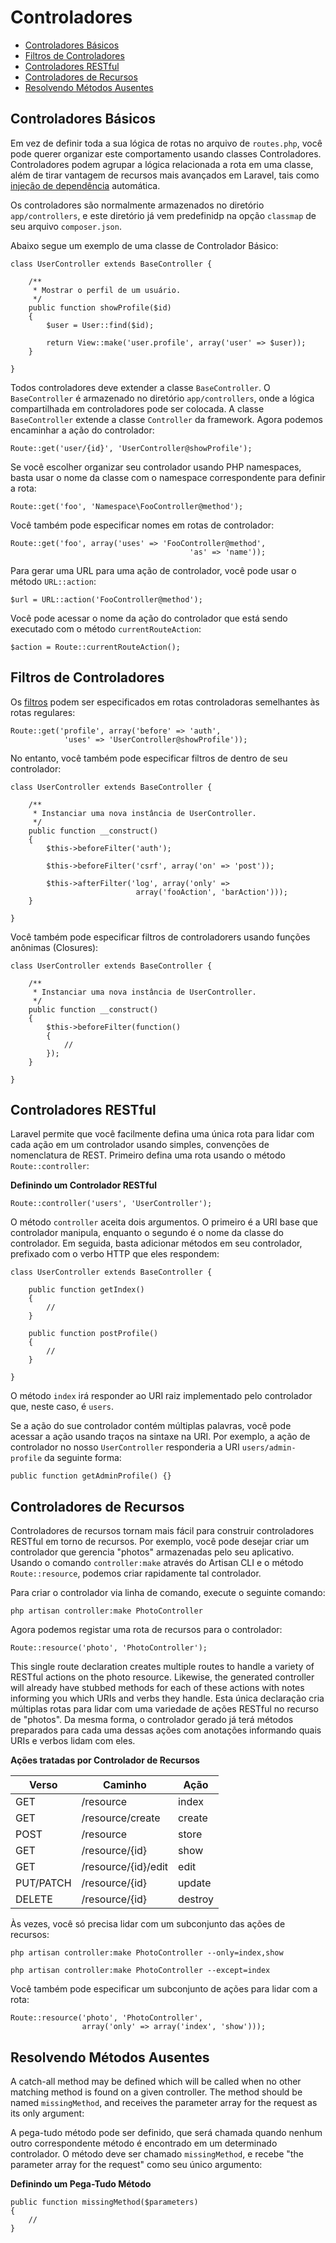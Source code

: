 # Controladores

- [Controladores Básicos](#basic-controllers)
- [Filtros de Controladores](#controller-filters)
- [Controladores RESTful](#restful-controllers)
- [Controladores de Recursos](#resource-controllers)
- [Resolvendo Métodos Ausentes](#handling-missing-methods)

<a name="basic-controllers"></a>
## Controladores Básicos

Em vez de definir toda a sua lógica de rotas no arquivo de `routes.php`, você pode querer organizar este comportamento usando classes Controladores. Controladores podem agrupar a lógica relacionada a rota em uma classe, além de tirar vantagem de recursos mais avançados em Laravel, tais como [injeção de dependência](/docs/ioc) automática.

Os controladores são normalmente armazenados no diretório `app/controllers`, e este diretório já vem predefinidp na opção `classmap` de seu arquivo `composer.json`.

Abaixo segue um exemplo de uma classe de Controlador Básico:


	class UserController extends BaseController {

		/**
		 * Mostrar o perfil de um usuário.
		 */
		public function showProfile($id)
		{
			$user = User::find($id);

			return View::make('user.profile', array('user' => $user));
		}

	}

Todos controladores deve extender a classe `BaseController`. O `BaseController` é armazenado no diretório `app/controllers`, onde a lógica compartilhada em controladores pode ser colocada. A classe `BaseController` extende a classe `Controller` da framework. Agora podemos encaminhar a ação do controlador:

	Route::get('user/{id}', 'UserController@showProfile');

Se você escolher organizar seu controlador usando PHP namespaces, basta usar o nome da classe com o namespace correspondente para definir a rota:

	Route::get('foo', 'Namespace\FooController@method');

Você também pode especificar nomes em rotas de controlador:

	Route::get('foo', array('uses' => 'FooController@method',
											'as' => 'name'));

Para gerar uma URL para uma ação de controlador, você pode usar o método `URL::action`:

	$url = URL::action('FooController@method');

Você pode acessar o nome da ação do controlador que está sendo executado com o método `currentRouteAction`:

	$action = Route::currentRouteAction();

<a name="controller-filters"></a>
## Filtros de Controladores

Os [filtros](/docs/routing#route-filters) podem ser especificados em rotas controladoras semelhantes às rotas regulares:

	Route::get('profile', array('before' => 'auth',
				'uses' => 'UserController@showProfile'));

No entanto, você também pode especificar filtros de dentro de seu controlador:

	class UserController extends BaseController {

		/**
		 * Instanciar uma nova instância de UserController.
		 */
		public function __construct()
		{
			$this->beforeFilter('auth');

			$this->beforeFilter('csrf', array('on' => 'post'));

			$this->afterFilter('log', array('only' =>
								array('fooAction', 'barAction')));
		}

	}

Você também pode especificar filtros de controladorers usando funções anônimas (Closures):

	class UserController extends BaseController {

		/**
		 * Instanciar uma nova instância de UserController.
		 */
		public function __construct()
		{
			$this->beforeFilter(function()
			{
				//
			});
		}

	}

<a name="restful-controllers"></a>
## Controladores RESTful

Laravel permite que você facilmente defina uma única rota para lidar com cada ação em um controlador usando simples, convenções de nomenclatura de REST. Primeiro defina uma rota usando o método `Route::controller`:


**Definindo um Controlador RESTful**

	Route::controller('users', 'UserController');

O método `controller` aceita dois argumentos. O primeiro é a URI base que controlador manipula, enquanto o segundo é o nome da classe do controlador. Em seguida, basta adicionar métodos em seu controlador, prefixado com o verbo HTTP que eles respondem:

	class UserController extends BaseController {

		public function getIndex()
		{
			//
		}

		public function postProfile()
		{
			//
		}

	}

O método `index` irá responder ao URI raiz implementado pelo controlador que, neste caso, é `users`.

Se a ação do sue controlador contém múltiplas palavras, você pode acessar a ação usando traços na sintaxe na URI. Por exemplo, a ação de controlador no nosso `UserController` responderia a URI `users/admin-profile` da seguinte forma:

	public function getAdminProfile() {}

<a name="resource-controllers"></a>
## Controladores de Recursos

Controladores de recursos tornam mais fácil para construir controladores RESTful em torno de recursos. Por exemplo, você pode desejar criar um controlador que gerencia "photos" armazenadas pelo seu aplicativo. Usando o comando `controller:make` através do Artisan CLI e o método `Route::resource`, podemos criar rapidamente tal controlador.

Para criar o controlador via linha de comando, execute o seguinte comando:

	php artisan controller:make PhotoController

Agora podemos registar uma rota de recursos para o controlador:

	Route::resource('photo', 'PhotoController');

This single route declaration creates multiple routes to handle a variety of RESTful actions on the photo resource. Likewise, the generated controller will already have stubbed methods for each of these actions with notes informing you which URIs and verbs they handle.
Esta única declaração cria múltiplas rotas para lidar com uma variedade de ações RESTful no recurso de "photos". Da mesma forma, o controlador gerado já terá métodos preparados para cada uma dessas ações com anotações informando quais URIs e verbos lidam com eles.


**Ações tratadas por Controlador de Recursos**

Verso     | Caminho               | Ação
----------|-----------------------|--------------
GET       | /resource             | index
GET       | /resource/create      | create
POST      | /resource             | store
GET       | /resource/{id}        | show
GET       | /resource/{id}/edit   | edit
PUT/PATCH | /resource/{id}        | update
DELETE    | /resource/{id}        | destroy

Às vezes, você só precisa lidar com um subconjunto das ações de recursos:

	php artisan controller:make PhotoController --only=index,show

	php artisan controller:make PhotoController --except=index

Você também pode especificar um subconjunto de ações para lidar com a rota:

	Route::resource('photo', 'PhotoController',
					array('only' => array('index', 'show')));

<a name="handling-missing-methods"></a>
## Resolvendo Métodos Ausentes

A catch-all method may be defined which will be called when no other matching method is found on a given controller. The method should be named `missingMethod`, and receives the parameter array for the request as its only argument:

A pega-tudo método pode ser definido, que será chamada quando nenhum outro correspondente método é encontrado em um determinado controlador. O método deve ser chamado `missingMethod`, e recebe "the parameter array for the request" como seu único argumento:

**Definindo um Pega-Tudo Método**

	public function missingMethod($parameters)
	{
		//
	}
